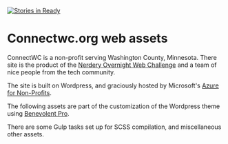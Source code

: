 [![Stories in Ready](https://badge.waffle.io/postrad/owc-2017.png?label=ready&title=Ready)](https://waffle.io/postrad/owc-2017)
# Connectwc.org web assets

ConnectWC is a non-profit serving Washington County, Minnesota. There site is the product of the [Nerdery Overnight Web Challenge](http://tc2017.overnightwebsitechallenge.com/) and a team of nice people from the tech community.

The site is built on Wordpress, and graciously hosted by Microsoft's [Azure for Non-Profits](https://www.microsoft.com/en-us/philanthropies/product-donations/products/azure).

The following assets are part of the customization of the Wordpress theme using [Benevolent Pro](https://raratheme.com/wordpress-themes/benevolent-pro/).

There are some Gulp tasks set up for SCSS compilation, and miscellaneous other assets.

